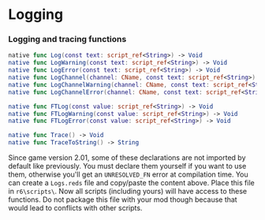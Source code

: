 # Logging

### Logging and tracing functions

```swift
native func Log(const text: script_ref<String>) -> Void
native func LogWarning(const text: script_ref<String>) -> Void
native func LogError(const text: script_ref<String>) -> Void
native func LogChannel(channel: CName, const text: script_ref<String>)
native func LogChannelWarning(channel: CName, const text: script_ref<String>) -> Void
native func LogChannelError(channel: CName, const text: script_ref<String>) -> Void

native func FTLog(const value: script_ref<String>) -> Void
native func FTLogWarning(const value: script_ref<String>) -> Void
native func FTLogError(const value: script_ref<String>) -> Void

native func Trace() -> Void
native func TraceToString() -> String
```

Since game version 2.01, some of these declarations are not imported by default like previously. You must declare them yourself if you want to use them, otherwise you'll get an `UNRESOLVED_FN` error at compilation time. You can create a `Logs.reds` file and copy/paste the content above. Place this file in `r6\scripts\`. Now all scripts (including yours) will have access to these functions. Do not package this file with your mod though because that would lead to conflicts with other scripts.
